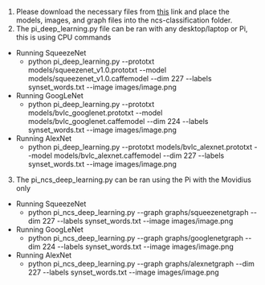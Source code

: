 1. Please download the necessary files from [this](https://drive.google.com/drive/folders/19lNm7r8vYWTgz3ETGlx6_geXykJNQDqj?usp=sharing)
link and place the models, images, and graph files into the ncs-classification folder.
2. The pi_deep_learning.py file can be ran with any desktop/laptop or Pi, this is using CPU commands
  - Running SqueezeNet
    - python pi_deep_learning.py --prototxt models/squeezenet_v1.0.prototxt
	  --model models/squeezenet_v1.0.caffemodel --dim 227
	  --labels synset_words.txt --image images/image.png
  - Running GoogLeNet
    - python pi_deep_learning.py --prototxt models/bvlc_googlenet.prototxt
	  --model models/bvlc_googlenet.caffemodel --dim 224
	  --labels synset_words.txt --image images/image.png
  - Running AlexNet
    - python pi_deep_learning.py --prototxt models/bvlc_alexnet.prototxt
	  --model models/bvlc_alexnet.caffemodel --dim 227
	  --labels synset_words.txt --image images/image.png
3. The pi_ncs_deep_learning.py can be ran using the Pi with the Movidius only
  - Running SqueezeNet
    - python pi_ncs_deep_learning.py --graph graphs/squeezenetgraph
	  --dim 227 --labels synset_words.txt --image images/image.png
  - Running GoogLeNet
    - python pi_ncs_deep_learning.py --graph graphs/googlenetgraph
	  --dim 224 --labels synset_words.txt --image images/image.png
  - Running AlexNet
    - python pi_ncs_deep_learning.py --graph graphs/alexnetgraph
	  --dim 227 --labels synset_words.txt --image images/image.png
